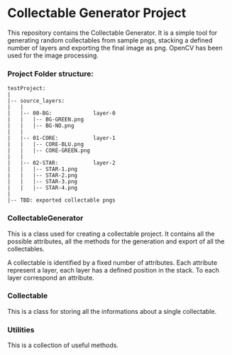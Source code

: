 # Collectable Generator Project
This repository contains the Collectable Generator. It is a simple tool for generating random collectables from sample pngs, stacking a defined number of layers and exporting the final image as png. OpenCV has been used for the image processing.

### Project Folder structure:
```
testProject:
|
|-- source_layers:
|   | 
|   |-- 00-BG:             layer-0
|   |   |-- BG-GREEN.png
|   |   |-- BG-NO.png
|   |
|   |-- 01-CORE:           layer-1
|   |   |-- CORE-BLU.png
|   |   |-- CORE-GREEN.png
|   |
|   |-- 02-STAR:           layer-2
|   |   |-- STAR-1.png
|   |   |-- STAR-2.png
|   |   |-- STAR-3.png
|   |   |-- STAR-4.png
|
|-- TBD: exported collectable pngs
```

### CollectableGenerator
This is a class used for creating a collectable project. It contains all the possible attributes, all the methods for the generation and export of all the collectables.

A collectable is identified by a fixed number of attributes. Each attribute represent a layer, each layer has a defined position in the stack. To each layer correspond an attribute.

### Collectable
This is a class for storing all the informations about a single collectable. 

### Utilities
This is a collection of useful methods.

